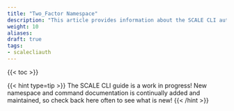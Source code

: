 ```yaml
---
title: "Two_Factor Namespace"
description: "This article provides information about the SCALE CLI authentication **two_factor** namespace and command syntax, and includes common commands."
weight: 10
aliases:
draft: true
tags:
- scalecliauth
---
```


{{< toc >}}


{{< hint type=tip >}}
The SCALE CLI guide is a work in progress!
New namespace and command documentation is continually added and maintained, so check back here often to see what is new!
{{< /hint >}}

